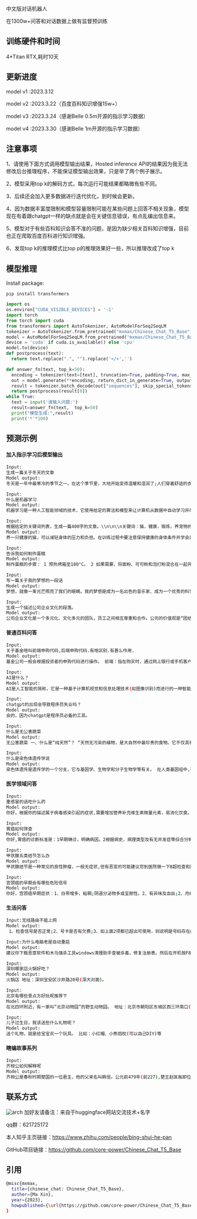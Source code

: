 中文版对话机器人

在1300w+问答和对话数据上做有监督预训练

## 训练硬件和时间
4*Titan RTX,耗时10天

## 更新进度
model v1 :2023.3.12

model v2 :2023.3.22（百度百科知识增强15w+） 

model v3 :2023.3.24（感谢Belle 0.5m开源的指示学习数据）

model v4 :2023.3.30（感谢Belle 1m开源的指示学习数据）

## 注意事项

1、请使用下面方式调用模型输出结果，Hosted inference API的结果因为我无法修改后台推理程序，不能保证模型输出效果，只是举了两个例子展示。

2、模型采用top k的解码方式，每次运行可能结果都略微有些不同。

3、后续还会加入更多数据进行迭代优化，到时候会更新。

4、因为数据丰富度限制和模型容量限制可能在某些问题上回答不相关现象，模型现在有着跟chatgpt一样的缺点就是会在关键信息错误，有点乱编出信息来。

5、模型对于有些百科知识会答不准的问题，是因为缺少相关百科知识增强，目前也正在爬取百度百科进行知识增强。

6、发现top k的推理模式比top p的推理效果好一些，所以推理改成了top k


## 模型推理

Install package:
```
pip install transformers 
```

```python
import os
os.environ["CUDA_VISIBLE_DEVICES"] = '-1'
import torch
from torch import cuda
from transformers import AutoTokenizer, AutoModelForSeq2SeqLM
tokenizer = AutoTokenizer.from_pretrained("mxmax/Chinese_Chat_T5_Base")
model = AutoModelForSeq2SeqLM.from_pretrained("mxmax/Chinese_Chat_T5_Base") 
device = 'cuda' if cuda.is_available() else 'cpu'
model.to(device)
def postprocess(text):
  return text.replace(".", "").replace('</>','')

def answer_fn(text, top_k=50):
  encoding = tokenizer(text=[text], truncation=True, padding=True, max_length=256, return_tensors="pt").to(device) 
  out = model.generate(**encoding, return_dict_in_generate=True, output_scores=False, max_length=512,temperature=0.5,do_sample=True,repetition_penalty=3.0 ,top_k=top_k)
  result = tokenizer.batch_decode(out["sequences"], skip_special_tokens=True)
  return postprocess(result[0]) 
while True:
  text = input('请输入问题:')
  result=answer_fn(text,  top_k=50)
  print("模型生成:",result)
  print('*'*100)
```

## 预测示例
#### 加入指示学习后模型输出
```bash
Input:
生成一篇关于冬天的文章
Model output:
冬天是一年中最寒冷的季节之一。在这个季节里，大地开始变得温暖和湿润了;人们穿着舒适的衣服、保暖的鞋子等衣服也变得更加暖洋洋地出现在街上或街道中;3月份正是冬季节气之际(例如7月1日至9月初), 气温逐渐上升并使得许多树木被冻死而秋天则意味着更多时间去参加户外活动或者进行烧烤派对来享受这个美好的冬日时光!
```

```bash
Input:
什么是机器学习
Model output:
机器学习是一种人工智能领域的技术，它使用给定的算法和模型来让计算机从数据中自动学习并改进性能。
```

```bash
Input:
根据给定的关键词列表，生成一篇400字的文章。\\n\n\\n关键词：猫，健康，锻炼，养宠物的好处。
Model output:
养一只健康的猫，可以减轻身体的压力和负担。在训练过程中要注意保持健康的身体条件并学会适当地休息以适应各种不同的情况： - 锻炼是提高猫咪的健康状况的好方法，因为它们有各种各样的功能需要进行运动来增加肌肉力量;同时还可以减少体重、增强骨密度等不良因素的影响!因此建议每天给宠物提供适当的饮食营养搭配以及定期的清洁护理措施是非常必要的选择之一。
```

```bash
Input:
告诉我如何制作蛋糕
Model output:
制作蛋糕的步骤： 1 预热烤箱至180°C。 2 如果需要，将面粉、可可粉和泡打粉混合在一起并慢慢加入到面糊中搅拌均匀即可完成烘焙过程。 3 一个一个地选择适合自己口味的小面团或颗粒状材料(比如鸡蛋液)放入湿性发泡剂内发酵10-15分钟使其变得光滑无黏附状态; 4在一个大碗中添加一层糖霜或者奶油乳酪作为装饰物制成自己的甜点也可以采用烤模来增加口感层次感!
```

```bash
Input:
写一篇关于我的梦想的一段话
Model output:
梦想，就像一束光芒照亮了我们的眼睛。我的梦想是成为一名出色的音乐家、成为一个优秀的科学家和一位领导家;并且我要努力工作并获得成功并成为社会上的领袖和社会的领导者之一! 在我追求目标的过程中，我一直坚信自己能够实现自己的价值并为之奋斗的目标而努力过上健康而快乐的生活：热爱音乐并与家人和朋友交流享受人生的意义与乐趣的时光等事情都让我感到非常满足感愉悦。同时我也渴望拥有一份稳定的工作环境并提供一个舒适放松的环境来维持身体健康的生活方式以及在不断挑战自我的情况下保持动力的心态等等这些愿望都在我的心中燃烧着青春的热情和发展的力量。
```

```bash
Input:
生成一个描述公司企业文化的段落。
Model output:
公司企业文化是一个多元化、文化多元的团队，员工之间相互尊重和合作。公司的价值观是“团结一致”;追求创新和发展的方向则是实现自身价值与愿景的目标的核心力量之一：创造最有价值的产品和服务以满足客户的需求并提供最佳解决方案是我们的工作方式所在之处!
```

#### 普通百科问答
```bash
Input:
关于基金啥叫前端申购代码,后端申购代码.有啥区别.有甚么作用.
Model output:
基金公司一般会根据投资者的申购代码进行操作。 前端：指在购买时，通过网上银行或手机客户端等渠道输入“赎回”信息后(如需提前确认),将资金转入到证券账户中;而后的端:是指对已持有该股票并已经卖出的资金做委托
```

```bash
Input:
AI是什么？
Model output:
AI是人工智能的简称，它是一种基于计算机视觉和信息处理技术(如图像识别)而进行的一种智能计算。在人类历史上有无数个发明者诞生于现代科技中： 比如我们现在所熟知的一个“机器人”就是用一个机器来模拟人脑中的各种生物行为模式并加以控制与改造的过程
```

```bash
Input:
chatgpt的出现会导致程序员失业吗？
Model output:
会的，因为chatgpt是程序员必备的工具。
```

```bash
Input:
什么是无公害蔬菜
Model output:
无公害蔬菜 一、什么是“纯天然”？ “天然无污染的植物，是大自然中最珍贵的食物。它不仅具有观赏价值和药用价值的双重功效;而且还含有多种维生素及矿物质等营养成分：如绿叶菜中的胡萝卜素(C)与红萝卜中所含丰富的铁质以及各种微量元素硒元素等等!这些营养素在自然界里都可被人体吸收利用并转化成有机酸或无机盐来食用因此,人们经常把它们称为"绿色食品"、"绿色食品”、“健康水果\保健产品
```

```bash
Input:
什么是染色体遗传学说
Model output:
染色体遗传是遗传学的一个分支，它与基因学、生物学和分子生物学等有关。 在人类基因组中,有6个细胞分裂成1种或2型其中3系的分化为4条线(即：5)/8=7;而9属中的10只则分为12对: 1组共生一个DNA序列 2一组同源性RNA 3一对单克隆体 4一共有16支相同类型的抗原 5两组成不同的核苷酸 6二位互补性的抗体 7三者相互结合形成新的免疫复合物
```

#### 医学领域问答
```bash
Input:
重感冒的话吃什么药
Model output:
你好，根据你的描述属于病毒感染引起的症状,需要增加营养补充维生素微量元素，易消化饮食。可以服用感冒药如复方氨酚脘胺颗粒治疗看看
```

```bash
Input:
胃癌如何筛查
Model output:
你好,胃癌的诊断标准是：1早期确诊，明确病因。2根据病史、病理类型及有无并发症等综合分析;3结合临床症状和体征进行初步判断是否为癌前病变或有肿瘤变现趋势者(如无明显变化) 4对患者的情况做进一步检查以确定治疗方案
```

```bash
Input:
甲状腺五类结节怎么办
Model output:
甲状腺结节是一种常见的良性肿瘤，一般无症状,但有恶变的可能建议您到医院做一下B超检查和胸部X线片等进一步明确诊断后对症治疗。
```

```bash
Input:
宫颈癌的早期会有哪些危险信号
Model output:
你好，宫颈癌早期症状：1、白带增多、粘稠;阴道分泌物多或呈脓性。2、有异味及血丝;2、月经量少;3、腰酸背痛;4、乳房胀满;5、乳头溢液;6、下腹坠涨;7、肛门疼痛等
```

#### 生活问答
```bash
Input:无线路由不能上网
Model output:
 1、检查信号是否正常;2、号卡是否有欠费;3、如上面2项都已超出可使用，则说明是号码存在问题。建议您联系归属地客服查询一下;4、也可以到营业厅进行缴费试试看;如果在异地无法正常使用宽带上网功能的话，可以拨打1#11转人工台报障处理的
```

```bash
Input:为什么电脑老是自动重启
Model output:
建议你下载恶意软件和木马强杀工具windows清理助手查被杀毒，修复注册表。然后在开机按F8进入安全模式后选择重启或关机再试! 1、请你用系统自带的系统的还原：设置->程序与附件中找到“恢复出厂设定”/勾选为自动完成(如果故障依旧);2、双击打开命令提示符输入SFC+ALT回车;3、点击"开始扫描,并执行此操作;4、磁盘整理;5、检查是否使用其他盘片代替了操作系统;如以上方法仍无法解决你的问题请将机器送到三*服
```

```bash
Input:
深圳哪家店火锅好吃？
Model output:
火锅店 地址：深圳宝安区沙井路20号(深大对面)。
```

```bash
Input:
北京有哪些景点方好玩呢推荐下
Model output:
在北四环附近，有一家叫“北京动物园”的野生动物园。 地址：北京市朝阳区东城区西三环南口(原昌平区)
```

```bash
Input:
儿子过生日，我该送些什么礼物呢？
Model output:
送个礼物，就是给宝宝买一个玩具。 比如：小红帽、小熊抱枕(可以自己DIY)等
```

#### 瞎编故事系列
```bash
Input:
齐桓公如何解释呢
Model output:
齐桓公是春秋时期楚国的一位君主，他的父亲名叫韩信。公元前479年(前227),楚王赵匡胤即位后不久就与秦国相会了;公元398年被封为“燕侯”、晋国的开国元勋——郑玄之孙梁惠帝和周武灵君等五人联合讨伐项羽时被刘邦所杀!
```

## 联系方式
![arch](微信好友二维码.jpg)
加好友请备注：来自于huggingface网站交流技术+名字

qq群：621725172

本人知乎主页链接：https://www.zhihu.com/people/bing-shui-he-pan

GitHub项目链接：https://github.com/core-power/Chinese_Chat_T5_Base

## 引用
```bash
@misc{mxmax,
  title={chinese_chat: Chinese_Chat_T5_Base},
  author={Ma Xin},
  year={2023},
  howpublished={\url{https://github.com/core-power/Chinese_Chat_T5_Base}},
}
```
